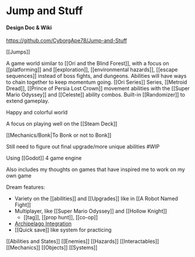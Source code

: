 # Jump and Stuff
#### Design Doc & Wiki

https://github.com/CyborgApe78/Jump-and-Stuff

[[Jumps]]

A game world similar to [[Ori and the Blind Forest]], with a focus on [[platforming]] and [[exploration]], [[environmental hazards]], [[escape sequences]] instead of boss fights, and dungeons. Abilities will have ways to chain together to keep momentum going. [[Ori Series]] Series, [[Metroid Dread]], [[Prince of Persia Lost Crown]] movement abilities with the [[Super Mario Odyssey]] and [[Celeste]] ability combos. Built-in [[Randomizer]] to extend gameplay.

Happy and colorful world

A focus on playing well on the [[Steam Deck]]

[[Mechanics/Bonk|To Bonk or not to Bonk]]

Still need to figure out final upgrade/more unique abilities #WIP 

Using [[Godot]] 4 game engine

Also includes my thoughts on games that have inspired me to work on my own game

Dream features:
* Variety on the [[abilities]] and [[Upgrades]] like in [[A Robot Named Fight]]
* Multiplayer, like [[Super Mario Odyssey]] and [[Hollow Knight]]
	* [[tag]], [[prop hunt]], [[co-op]]
* [Archipelago Integration](https://archipelago.gg/)
* [[Quick save]] like system for practicing

[[Abilities and States]] [[Enemies]] [[Hazards]] [[Interactables]] [[Mechanics]] [[Objects]] [[Systems]]

